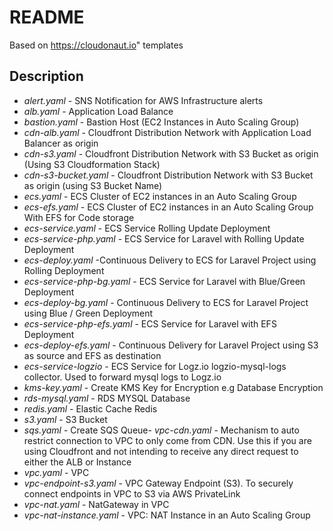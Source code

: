 # README #
Based on https://cloudonaut.io" templates
## Description
- *alert.yaml*  - SNS Notification for AWS Infrastructure alerts
- *alb.yaml* - Application Load Balance
- *bastion.yaml* - Bastion Host (EC2 Instances in Auto Scaling Group)
- *cdn-alb.yaml* - Cloudfront Distribution Network with Application Load Balancer as origin
- *cdn-s3.yaml* - Cloudfront Distribution Network with S3 Bucket as origin (Using S3 Cloudformation Stack)
- *cdn-s3-bucket.yaml* - Cloudfront Distribution Network with S3 Bucket as origin (using S3 Bucket Name)
- *ecs.yaml* - ECS Cluster of EC2 instances in an Auto Scaling Group
- *ecs-efs.yaml* - ECS Cluster of EC2 instances in an Auto Scaling Group With EFS for Code storage
- *ecs-service.yaml* - ECS Service Rolling Update Deployment
- *ecs-service-php.yaml* - ECS Service for Laravel with Rolling Update Deployment
- *ecs-deploy.yaml* -Continuous Delivery to ECS for Laravel Project using Rolling Deployment
- *ecs-service-php-bg.yaml* - ECS Service for Laravel with Blue/Green Deployment
- *ecs-deploy-bg.yaml* - Continuous Delivery to ECS for Laravel Project using Blue / Green Deployment
- *ecs-service-php-efs.yaml* - ECS Service for Laravel with EFS Deployment
- *ecs-deploy-efs.yaml* - Continuous Delivery for Laravel Project using S3 as source and EFS as destination
- *ecs-service-logzio* - ECS Service for Logz.io logzio-mysql-logs collector. Used to forward mysql logs to Logz.io
- *kms-key.yaml* - Create KMS Key for Encryption e.g Database Encryption
- *rds-mysql.yaml* - RDS MYSQL Database
- *redis.yaml* - Elastic Cache Redis
- *s3.yaml* - S3 Bucket
- *sqs.yaml* - Create SQS Queue- *vpc-cdn.yaml* - Mechanism to auto restrict connection to VPC to only come from CDN. Use this if you are using Cloudfront and not intending to receive any direct request to either the ALB or Instance
- *vpc.yaml* - VPC
- *vpc-endpoint-s3.yaml* - VPC Gateway Endpoint (S3). To securely connect endpoints in VPC to S3 via AWS PrivateLink
- *vpc-nat.yaml* - NatGateway in VPC
- *vpc-nat-instance.yaml* - VPC: NAT Instance in an Auto Scaling Group
